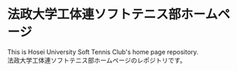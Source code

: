 # 法政大学工体連ソフトテニス部ホームページ
This is Hosei University Soft Tennis Club's home page repository.  
法政大学工体連ソフトテニス部ホームページのレポジトリです。
